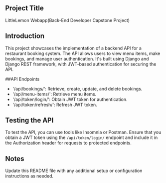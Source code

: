 ## Project Title

LittleLemon Webapp(Back-End Developer Capstone Project)

## Introduction

This project showcases the implementation of a backend API for a restaurant booking system. The API allows users to view menu items, make bookings, and manage user authentication. It's built using Django and Django REST framework, with JWT-based authentication for securing the API.

##API Endpoints

- '/api/bookings/': Retrieve, create, update, and delete bookings.
- '/api/menu-items/': Retrieve menu items.
- '/api/token/login/': Obtain JWT token for authentication.
- '/api/token/refresh/': Refresh JWT token.

## Testing the API

To test the API, you can use tools like Insomnia or Postman. Ensure that you obtain a JWT token using the `/api/token/login/` endpoint and include it in the Authorization header for requests to protected endpoints.

## Notes

Update this README file with any additional setup or configuration instructions as needed.

